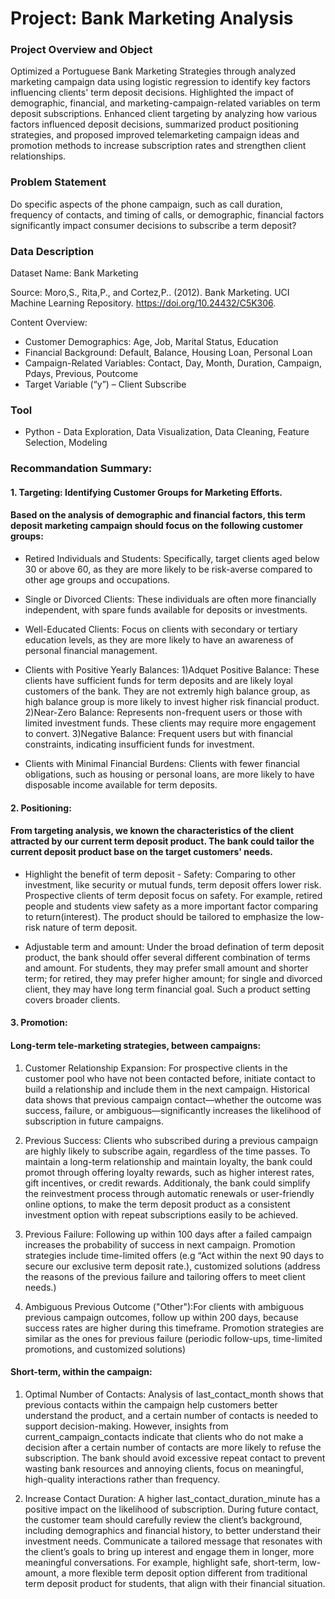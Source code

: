 # Project: Bank Marketing Analysis
### Project Overview and Object
Optimized a Portuguese Bank Marketing Strategies through analyzed marketing campaign data using logistic regression to identify key factors influencing clients' term deposit decisions. Highlighted the impact of demographic, financial, and marketing-campaign-related variables on term deposit subscriptions. Enhanced client targeting by analyzing how various factors influenced deposit decisions, summarized product positioning strategies, and proposed improved telemarketing campaign ideas and promotion methods to increase subscription rates and strengthen client relationships.
### Problem Statement 
Do specific aspects of the phone campaign, such as call duration, frequency of contacts, and timing of calls, or demographic, financial factors significantly impact consumer decisions 
to subscribe a term deposit? 
### Data Description
Dataset Name: Bank Marketing

Source: Moro,S., Rita,P., and Cortez,P.. (2012). Bank Marketing. UCI Machine Learning Repository. https://doi.org/10.24432/C5K306.

Content Overview:
- Customer Demographics: Age, Job, Marital Status, Education
- Financial Background: Default, Balance, Housing Loan, Personal Loan
- Campaign-Related Variables: Contact, Day, Month, Duration, Campaign, Pdays, Previous, Poutcome
- Target Variable (“y”) – Client Subscribe 

### Tool
- Python - Data Exploration, Data Visualization, Data Cleaning, Feature Selection, Modeling

### Recommandation Summary:
#### 1. Targeting: Identifying Customer Groups for Marketing Efforts. 
#### Based on the analysis of demographic and financial factors, this term deposit marketing campaign should focus on the following customer groups:

- Retired Individuals and Students: Specifically, target clients aged below 30 or above 60, as they are more likely to be risk-averse compared to other age groups and occupations.

- Single or Divorced Clients: These individuals are often more financially independent, with spare funds available for deposits or investments.

- Well-Educated Clients: Focus on clients with secondary or tertiary education levels, as they are more likely to have an awareness of personal financial management.

- Clients with Positive Yearly Balances: 1)Adquet Positive Balance: These clients have sufficient funds for term deposits and are likely loyal customers of the bank. They are not extremly high balance group, as high balance group is more likely to invest higher risk financial product. 2)Near-Zero Balance: Represents non-frequent users or those with limited investment funds. These clients may require more engagement to convert. 3)Negative Balance: Frequent users but with financial constraints, indicating insufficient funds for investment.

- Clients with Minimal Financial Burdens: Clients with fewer financial obligations, such as housing or personal loans, are more likely to have disposable income available for term deposits.


#### 2. Positioning: 
#### From targeting analysis, we known the characteristics of the client attracted by our current term deposit product. The bank could tailor the current deposit product base on the target customers' needs.

- Highlight the benefit of term deposit - Safety: Comparing to other investment, like security or mutual funds, term deposit offers lower risk. Prospective clients of term deposit focus on safety. For example, retired people and students view safety as a more important factor comparing to return(interest). The product should be tailored to emphasize the low-risk nature of term deposit. 

- Adjustable term and amount: Under the broad defination of term deposit product, the bank should offer several different combination of terms and amount. For students, they may prefer small amount and shorter term; for retired, they may prefer higher amount; for single and divorced client, they may have long term financial goal. Such a product setting covers broader clients.

#### 3. Promotion:
#### Long-term tele-marketing strategies, between campaigns:

1. Customer Relationship Expansion: For prospective clients in the customer pool who have not been contacted before, initiate contact to build a relationship and include them in the next campaign. Historical data shows that previous campaign contact—whether the outcome was success, failure, or ambiguous—significantly increases the likelihood of subscription in future campaigns.

2. Previous Success: Clients who subscribed during a previous campaign are highly likely to subscribe again, regardless of the time passes. To maintain a long-term relationship and maintain loyalty, the bank could promot through offering loyalty rewards, such as higher interest rates, gift incentives, or credit rewards. Additionaly, the bank could simplify the reinvestment process through automatic renewals or user-friendly online options, to make the term deposit product as a consistent investment option with repeat subscriptions easily to be achieved.

3. Previous Failure: Following up within 100 days after a failed campaign increases the probability of success in next campaign. Promotion strategies include time-limited offers (e.g “Act within the next 90 days to secure our exclusive term deposit rate.), customized solutions (address the reasons of the previous failure and tailoring offers to meet client needs.)

4. Ambiguous Previous Outcome ("Other"):For clients with ambiguous previous campaign outcomes, follow up within 200 days, because success rates are higher during this timeframe. Promotion strategies are similar as the ones for previous failure (periodic follow-ups, time-limited promotions, and customized solutions)


#### Short-term, within the campaign:

1. Optimal Number of Contacts: Analysis of last_contact_month shows that previous contacts within the campaign help customers better understand the product, and a certain number of contacts is needed to support decision-making. However, insights from current_campaign_contacts indicate that clients who do not make a decision after a certain number of contacts are more likely to refuse the subscription. The bank should avoid excessive repeat contact to prevent wasting bank resources and annoying clients, focus on meaningful, high-quality interactions rather than  frequency.

2. Increase Contact Duration: A higher last_contact_duration_minute has a positive impact on the likelihood of subscription. During future contact, the customer team should carefully review the client’s background, including demographics and financial history, to better understand their investment needs. Communicate a tailored message that resonates with the client’s goals to bring up interest and engage them in longer, more meaningful conversations. For example, highlight safe, short-term, low-amount, a more flexible term deposit option different from traditional term deposit product for students, that align with their financial situation.

